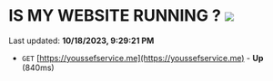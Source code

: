 # IS MY WEBSITE RUNNING ? [![](https://img.shields.io/static/v1?label=Sponsor&message=%E2%9D%A4&logo=GitHub&color=%23fe8e86)](https://github.com/sponsors/<username>)

Last updated: **10/18/2023, 9:29:21 PM**

- `GET` [https://youssefservice.me](https://youssefservice.me) - **Up** (840ms)
